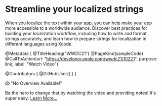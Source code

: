 # Streamline your localized strings

When you localize the text within your app, you can help make your app more accessible to a worldwide audience. Discover best practices for building your localization workflow, including how to write and format strings accurately, and learn how to prepare strings for localization in different languages using Xcode.

@Metadata {
   @TitleHeading("WWDC21")
   @PageKind(sampleCode)
   @CallToAction(url: "https://developer.apple.com/wwdc21/10221", purpose: link, label: "Watch Video")

   @Contributors {
      @GitHubUser(<replace this with your GitHub handle>)
   }
}

😱 "No Overview Available!"

Be the hero to change that by watching the video and providing notes! It's super easy:
 [Learn More…](https://wwdcnotes.github.io/WWDCNotes/documentation/wwdcnotes/contributing)

